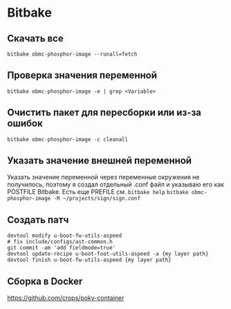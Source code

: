 # Bitbake
## Скачать все
`bitbake obmc-phosphor-image --runall=fetch`
## Проверка значения переменной
`bitbake obmc-phosphor-image -e | grep <Variable>`
## Очистить пакет для пересборки или из-за ошибок
`bitbake obmc-phosphor-image -c cleanall`
## Указать значение внешней переменной
Указать значение переменной через переменные окружения не получилось, поэтому я создал отдельный .conf файл и указываю его как POSTFILE Bitbake. Есть еще PREFILE см. `bitbake help`
`bitbake obmc-phosphor-image -R ~/projects/sign/sign.conf`
## Создать патч
```
devtool modify u-boot-fw-utils-aspeed
# fix include/configs/ast-common.h
git commit -am 'add fieldmode=true'
devtool update-recipe u-boot-foot-utils-aspeed -a {my layer path}
devtool finish u-boot-fw-utils-aspeed {my layer path}
```
## Сборка в Docker
https://github.com/crops/poky-container